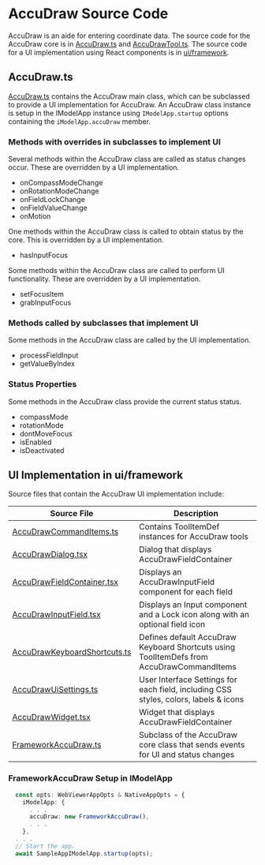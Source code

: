 <!---
cSpell:ignore dont
-->

# AccuDraw Source Code

AccuDraw is an aide for entering coordinate data.
The source code for the AccuDraw core is in
[AccuDraw.ts](../../../../core/frontend/src/AccuDraw.ts) and
[AccuDrawTool.ts](../../../../core/frontend/src/tools/AccuDrawTool.ts).
The source code for a UI implementation using React components is in [ui/framework](../accudraw).

## AccuDraw.ts

[AccuDraw.ts](../../../../core/frontend/src/AccuDraw.ts) contains the AccuDraw main class, which can be subclassed to provide a UI implementation for AccuDraw.
An AccuDraw class instance is setup in the IModelApp instance using `IModelApp.startup` options containing the `iModelApp.accuDraw` member.

### Methods with overrides in subclasses to implement UI

Several methods within the AccuDraw class are called as status changes occur. These are overridden by a UI implementation.

- onCompassModeChange
- onRotationModeChange
- onFieldLockChange
- onFieldValueChange
- onMotion

One methods within the AccuDraw class is called to obtain status by the core. This is overridden by a UI implementation.

- hasInputFocus

Some methods within the AccuDraw class are called to perform UI functionality. These are overridden by a UI implementation.

- setFocusItem
- grabInputFocus

### Methods called by subclasses that implement UI

Some methods in the AccuDraw class are called by the UI implementation.

- processFieldInput
- getValueByIndex

### Status Properties

Some methods in the AccuDraw class provide the current status status.

- compassMode
- rotationMode
- dontMoveFocus
- isEnabled
- isDeactivated

## UI Implementation in ui/framework

Source files that contain the AccuDraw UI implementation include:

| Source File | Description
| ----------- | ------------
| [AccuDrawCommandItems.ts](./AccuDrawCommandItems.ts) | Contains ToolItemDef instances for AccuDraw tools
| [AccuDrawDialog.tsx](./AccuDrawDialog.tsx) | Dialog that displays AccuDrawFieldContainer
| [AccuDrawFieldContainer.tsx](./AccuDrawFieldContainer.tsx) | Displays an AccuDrawInputField component for each field
| [AccuDrawInputField.tsx](./AccuDrawInputField.tsx) | Displays an Input component and a Lock icon along with an optional field icon
| [AccuDrawKeyboardShortcuts.ts](./AccuDrawKeyboardShortcuts.ts) | Defines default AccuDraw Keyboard Shortcuts using ToolItemDefs from AccuDrawCommandItems
| [AccuDrawUiSettings.ts](./AccuDrawUiSettings.ts) | User Interface Settings for each field, including CSS styles, colors, labels & icons
| [AccuDrawWidget.tsx](./AccuDrawWidget.tsx) | Widget that displays AccuDrawFieldContainer
| [FrameworkAccuDraw.ts](./FrameworkAccuDraw.ts) | Subclass of the AccuDraw core class that sends events for UI and status changes

### FrameworkAccuDraw Setup in IModelApp

```ts
  const opts: WebViewerAppOpts & NativeAppOpts = {
    iModelApp: {
      . . .
      accuDraw: new FrameworkAccuDraw(),
      . . .
    },
  . . .
  // Start the app.
  await SampleAppIModelApp.startup(opts);
```
